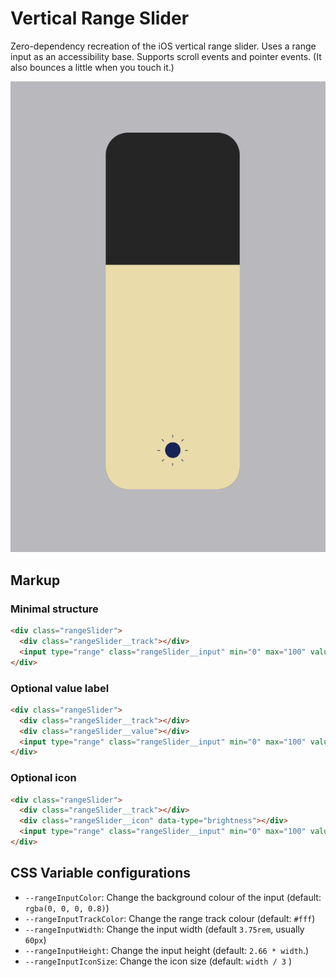 # Vertical Range Slider

Zero-dependency recreation of the iOS vertical range slider. Uses a range input as an accessibility base. Supports scroll events and pointer events. (It also bounces a little when you touch it.)

![Brightness Slider screenshot](./screenshot.png)

## Markup

### Minimal structure

```html
<div class="rangeSlider">
  <div class="rangeSlider__track"></div>
  <input type="range" class="rangeSlider__input" min="0" max="100" value="50" />
</div>
```

### Optional value label

```html
<div class="rangeSlider">
  <div class="rangeSlider__track"></div>
  <div class="rangeSlider__value"></div>
  <input type="range" class="rangeSlider__input" min="0" max="100" value="50" />
</div>
```

### Optional icon

```html
<div class="rangeSlider">
  <div class="rangeSlider__track"></div>
  <div class="rangeSlider__icon" data-type="brightness"></div>
  <input type="range" class="rangeSlider__input" min="0" max="100" value="50" />
</div>
```

## CSS Variable configurations

- `--rangeInputColor`: Change the background colour of the input (default: `rgba(0, 0, 0, 0.8)`)
- `--rangeInputTrackColor`: Change the range track colour (default: `#fff`)
- `--rangeInputWidth`: Change the input width (default `3.75rem`, usually `60px`)
- `--rangeInputHeight`: Change the input height (default: `2.66 * width`.)
- `--rangeInputIconSize`: Change the icon size (default: `width / 3` )
